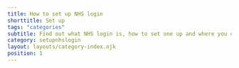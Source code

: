 ```yaml
---
title: How to set up NHS login
shorttitle: Set up
tags: "categories"
subtitle: Find out what NHS login is, how to set one up and where you can use it.
category: setupnhslogin
layout: layouts/category-index.njk
position: 1
---
```


